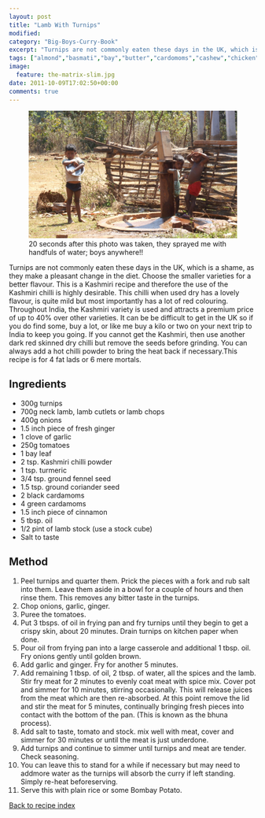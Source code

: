 ```yaml
---
layout: post
title: "Lamb With Turnips"
modified:
category: "Big-Boys-Curry-Book"
excerpt: "Turnips are not commonly eaten these days in the UK, which is a shame, as"
tags: ["almond","basmati","bay","butter","cardomoms","cashew","chicken","cinnamon","cloves","cumin","ghee","lamb","mace","nuts","pepper","rice","saffron","turmeric"]
image:
  feature: the-matrix-slim.jpg
date: 2011-10-09T17:02:50+00:00
comments: true
---
```


<figure>
	<a href="/images/bbcb/pict1692.jpg" alt="Simlipal Reserve, Orissa, India" title="Simlipal Reserve, Orissa, India &#169; Ashley Kitson 12/09/2011"><img src="/images/bbcb/pict1692.jpg"/></a>
	<figcaption>20 seconds after this photo was taken, they sprayed me with handfuls of water; boys anywhere!!</figcaption>
</figure>

Turnips are not commonly eaten these days in the UK, which is a shame, as they make a pleasant change in the diet. Choose the smaller varieties for a better flavour. This is a Kashmiri recipe and therefore the use of the Kashmiri chilli is highly desirable. This chilli when used dry has a lovely flavour, is quite mild but most importantly has a lot of red colouring. Throughout India, the Kashmiri variety is used and attracts a premium price of up to 40% over other varieties. It can be be difficult to get in the UK so if you do find some, buy a lot, or like me buy a kilo or two on your next trip to India to keep you going. If you cannot get the Kashmiri, then use another dark red skinned dry chilli but remove the seeds before grinding. You can always add a hot chilli powder to bring the heat back if necessary.This recipe is for 4 fat lads or 6 mere mortals.
        
## Ingredients
        
<ul><li>300g turnips</li><li>700g neck lamb, lamb cutlets or lamb chops</li><li>400g onions</li><li>1.5 inch piece of fresh ginger</li><li>1 clove of garlic</li><li>250g tomatoes</li><li>1 bay leaf</li><li>2 tsp. Kashmiri chilli powder</li><li>1 tsp. turmeric</li><li>3/4 tsp. ground fennel seed</li><li>1.5 tsp. ground coriander seed</li><li>2 black cardamoms</li><li>4 green cardamoms</li><li>1.5 inch piece of cinnamon</li><li>5 tbsp. oil</li><li>1/2 pint of lamb stock (use a stock cube)</li><li>Salt to taste</li></ul>
        
## Method

<ol><li>Peel turnips and quarter them. Prick the pieces with a fork and rub  salt into them. Leave them aside in a bowl for a couple of hours and then rinse them. This  removes any bitter taste in the turnips.</li><li>Chop onions, garlic, ginger.</li><li>Puree the tomatoes.</li><li> Put 3 tbsps. of oil in frying pan and fry turnips until they begin to  get a crispy skin, about 20 minutes. Drain turnips on kitchen paper when done.</li><li>Pour oil from frying pan into a large casserole and additional 1 tbsp.  oil. Fry onions gently until golden brown.</li><li>Add garlic and ginger. Fry for another 5 minutes.</li><li>Add remaining 1 tbsp. of oil, 2 tbsp. of water, all the spices and the  lamb. Stir fry meat for 2 minutes to evenly coat meat with spice mix. Cover pot and simmer for 10 minutes, stirring occasionally. This will release juices from the meat which are then re-absorbed. At this point remove the lid and stir the meat for 5 minutes, continually bringing fresh pieces into contact with the bottom of the pan. (This is known  as the bhuna process).</li><li>Add salt to taste, tomato and stock. mix well with meat, cover and  simmer for 30 minutes or until the meat is just underdone.</li><li>Add turnips and continue to simmer until turnips and meat are tender. Check seasoning.</li><li>You can leave this to stand for a while if necessary but may need to addmore water as the turnips will absorb the curry if left standing. Simply re-heat beforeserving.</li><li>Serve this with plain rice or some Bombay Potato.</li></ol>   

<a href="/bbcb">Back to recipe index</a>      